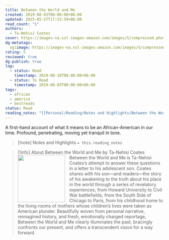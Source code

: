 ```yaml
---
title: Between the World and Me
created: 2019-08-03T00:00:00+06:00
updated: 2025-05-27T17:53:59+06:00
read_count: "1"
authors:
  - Ta-Nehisi Coates
cover: https://images-na.ssl-images-amazon.com/images/S/compressed.photo.goodreads.com/books/1451435027i/25489625.jpg
dg-metatags:
  og:image: https://images-na.ssl-images-amazon.com/images/S/compressed.photo.goodreads.com/books/1451435027i/25489625.jpg
rating: 5
reviewed: true
dg-publish: true
log:
  - status: Read
    timestamp: 2019-08-10T00:00:00+06:00
  - status: To Read
    timestamp: 2019-08-03T00:00:00+06:00
tags:
  - african
  - america
  - bestreads
status: Read
reading_notes: "[[Personal/Reading/Notes and Highlights/Between the World and Me by Ta_ Nehisi Coates|Between the World and Me by Ta-Nehisi Coates]]"
---
```

A first-hand account of what it means to be an African-American in our time. Profound, penetrating, moving yet tranquil in tone.

> [!note] Notes and Highlights
> `= this.reading_notes`

> [!info] About Between the World and Me by Ta-Nehisi Coates
> <img src="https://images-na.ssl-images-amazon.com/images/S/compressed.photo.goodreads.com/books/1451435027i/25489625.jpg" style="float: left; width: 150px; height: auto; margin-right: 1em;" /> Between the World and Me is Ta-Nehisi Coates’s attempt to answer these questions in a letter to his adolescent son. Coates shares with his son—and readers—the story of his awakening to the truth about his place in the world through a series of revelatory experiences, from Howard University to Civil War battlefields, from the South Side of Chicago to Paris, from his childhood home to the living rooms of mothers whose children’s lives were taken as American plunder. Beautifully woven from personal narrative, reimagined history, and fresh, emotionally charged reportage, Between the World and Me clearly illuminates the past, bracingly confronts our present, and offers a transcendent vision for a way forward.

